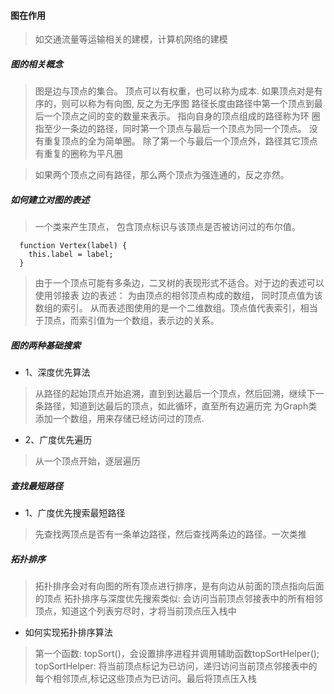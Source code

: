 #### 图在作用
> 如交通流量等运输相关的建模，计算机网络的建模

##### 图的相关概念
> 图是边与顶点的集合。
> 顶点可以有权重，也可以称为成本. 如果顶点对是有序的，则可以称为有向图, 反之为无序图
> 路径长度由路径中第一个顶点到最后一个顶点之间的变的数量来表示。 指向自身的顶点组成的路径称为环
> 圈指至少一条边的路径，同时第一个顶点与最后一个顶点为同一个顶点。 没有重复顶点的全为简单圈。 除了第一个与最后一个顶点外，路径其它顶点有重复的圈称为平凡圈

> 如果两个顶点之间有路径，那么两个顶点为强连通的，反之亦然。

##### 如何建立对图的表述
> 一个类来产生顶点， 包含顶点标识与该顶点是否被访问过的布尔值。
```
  function Vertex(label) {
    this.label = label;
  }
```
> 由于一个顶点可能有多条边，二叉树的表现形式不适合。对于边的表述可以使用邻接表
> 边的表述： 为由顶点的相邻顶点构成的数组， 同时顶点值为该数组的索引。
> 从而表述图使用的是一个二维数组。顶点值代表索引，相当于顶点，而索引值为一个数组，表示边的关系。

##### 图的两种基础搜索
+ 1、深度优先算法
> 从路径的起始顶点开始追溯，直到到达最后一个顶点，然后回溯，继续下一条路径，知道到达最后的顶点，如此循环，直至所有边遍历完
> 为Graph类添加一个数组，用来存储已经访问过的顶点.

+ 2、广度优先遍历
> 从一个顶点开始，逐层遍历

##### 查找最短路径
+ 1、广度优先搜索最短路径
> 先查找两顶点是否有一条单边路径，然后查找两条边的路径。一次类推

##### 拓扑排序
> 拓扑排序会对有向图的所有顶点进行排序，是有向边从前面的顶点指向后面的顶点
> 拓扑排序与深度优先搜索类似: 会访问当前顶点邻接表中的所有相邻顶点，知道这个列表穷尽时，才将当前顶点压入栈中

  - 如何实现拓扑排序算法
  >第一个函数: topSort()，会设置排序进程并调用辅助函数topSortHelper();
  > topSortHelper: 将当前顶点标记为已访问，递归访问当前顶点邻接表中的每个相邻顶点,标记这些顶点为已访问。最后将顶点压入栈